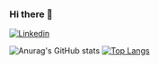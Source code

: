 ### Hi there 👋
[![Linkedin](https://img.shields.io/badge/-LinkedIn-222222?style=flat-square&logo=Linkedin&logoColor=white&link=https://www.linkedin.com/in/engincan-veske-b4a75b145/)](https://www.linkedin.com/in/jorge-gonz%C3%A1lez-pascual-3a539620b/)

![Anurag's GitHub stats](https://github-readme-stats.vercel.app/api?username=JorgeGonzalezPascual&show_icons=true&theme=radical) [![Top Langs](https://github-readme-stats.vercel.app/api/top-langs/?username=JorgeGonzalezPascual&layout=compact)](https://github.com/anuraghazra/github-readme-stats)


